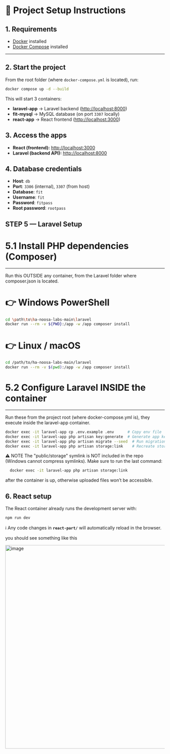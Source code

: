 # 🚀 Project Setup Instructions

## 1. Requirements
- [Docker](https://docs.docker.com/get-docker/) installed  
- [Docker Compose](https://docs.docker.com/compose/) installed  

---

## 2. Start the project
From the root folder (where `docker-compose.yml` is located), run:

```bash
docker compose up -d --build
```

This will start 3 containers:

- **laravel-app** → Laravel backend ([http://localhost:8000](http://localhost:8000))  
- **fit-mysql** → MySQL database (on port `3307` locally)  
- **react-app** → React frontend ([http://localhost:3000](http://localhost:3000))

## 3. Access the apps

- **React (frontend):** [http://localhost:3000](http://localhost:3000)  
- **Laravel (backend API):** [http://localhost:8000](http://localhost:8000)  

## 4. Database credentials

- **Host**: `db`  
- **Port**: `3306` (internal), `3307` (from host)  
- **Database**: `fit`  
- **Username**: `fit`  
- **Password**: `fitpass`  
- **Root password**: `rootpass`  


## STEP 5 — Laravel Setup

# 5.1 Install PHP dependencies (Composer)
 ----------------------------------------
 Run this OUTSIDE any container, from the Laravel folder where composer.json is located.

# 👉 Windows PowerShell
```bash
cd \path\to\ha-noosa-labs-main\laravel
docker run --rm -v ${PWD}:/app -w /app composer install
```
# 👉 Linux / macOS
```bash
cd /path/to/ha-noosa-labs-main/laravel
docker run --rm -v $(pwd):/app -w /app composer install
```


# 5.2 Configure Laravel INSIDE the container
 ------------------------------------------
 Run these from the project root (where docker-compose.yml is),
 they execute inside the laravel-app container.

```bash
docker exec -it laravel-app cp .env.example .env      # Copy env file
docker exec -it laravel-app php artisan key:generate  # Generate app key
docker exec -it laravel-app php artisan migrate --seed  # Run migrations + seed
docker exec -it laravel-app php artisan storage:link    # Recreate storage symlink
```


 ⚠️ NOTE
 The "public/storage" symlink is NOT included in the repo (Windows cannot compress symlinks).
 Make sure to run the last command:
 ```bash
   docker exec -it laravel-app php artisan storage:link
 ```
 after the container is up, otherwise uploaded files won’t be accessible.

## 6. React setup

The React container already runs the development server with:

```bash
npm run dev
```

ℹ️ Any code changes in **`react-part/`** will automatically reload in the browser.


you should see something like this 

<img width="1343" height="641" alt="image" src="https://github.com/user-attachments/assets/f84a6e50-6276-4edb-8956-5d921b75b8ae" />


